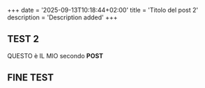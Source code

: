 +++
date = '2025-09-13T10:18:44+02:00'
title = 'Titolo del post 2'
description = 'Description added' 
+++


## TEST 2

QUESTO è IL MIO secondo **POST**

## FINE TEST